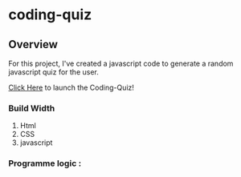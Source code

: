 # coding-quiz

## Overview

For this project, I've created a javascript code to generate  a random javascript quiz for the user.
 

[Click Here](https://deepshikhasingh90.github.io/coding-quiz/) to launch the Coding-Quiz!


### Build Width
1. Html
2. CSS
3. javascript

### Programme logic :